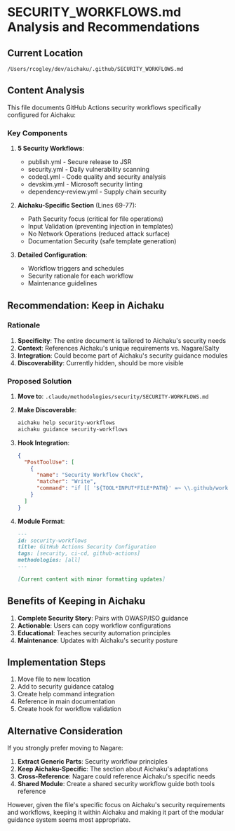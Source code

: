 # SECURITY_WORKFLOWS.md Analysis and Recommendations

## Current Location

`/Users/rcogley/dev/aichaku/.github/SECURITY_WORKFLOWS.md`

## Content Analysis

This file documents GitHub Actions security workflows specifically configured
for Aichaku:

### Key Components

1. **5 Security Workflows**:
   - publish.yml - Secure release to JSR
   - security.yml - Daily vulnerability scanning
   - codeql.yml - Code quality and security analysis
   - devskim.yml - Microsoft security linting
   - dependency-review.yml - Supply chain security

2. **Aichaku-Specific Section** (Lines 69-77):
   - Path Security focus (critical for file operations)
   - Input Validation (preventing injection in templates)
   - No Network Operations (reduced attack surface)
   - Documentation Security (safe template generation)

3. **Detailed Configuration**:
   - Workflow triggers and schedules
   - Security rationale for each workflow
   - Maintenance guidelines

## Recommendation: Keep in Aichaku

### Rationale

1. **Specificity**: The entire document is tailored to Aichaku's security needs
2. **Context**: References Aichaku's unique requirements vs. Nagare/Salty
3. **Integration**: Could become part of Aichaku's security guidance modules
4. **Discoverability**: Currently hidden, should be more visible

### Proposed Solution

1. **Move to**: `.claude/methodologies/security/SECURITY-WORKFLOWS.md`

2. **Make Discoverable**:

   ```bash
   aichaku help security-workflows
   aichaku guidance security-workflows
   ```

3. **Hook Integration**:

   ```json
   {
     "PostToolUse": [
       {
         "name": "Security Workflow Check",
         "matcher": "Write",
         "command": "if [[ '${TOOL*INPUT*FILE*PATH}' =~ \\.github/workflows/ ]]; then aichaku validate-security-workflow '${TOOL*INPUT*FILE*PATH}'; fi"
       }
     ]
   }
   ```

4. **Module Format**:

   ```markdown
   ---
   id: security-workflows
   title: GitHub Actions Security Configuration
   tags: [security, ci-cd, github-actions]
   methodologies: [all]
   ---

   [Current content with minor formatting updates]
   ```

## Benefits of Keeping in Aichaku

1. **Complete Security Story**: Pairs with OWASP/ISO guidance
2. **Actionable**: Users can copy workflow configurations
3. **Educational**: Teaches security automation principles
4. **Maintenance**: Updates with Aichaku's security posture

## Implementation Steps

1. Move file to new location
2. Add to security guidance catalog
3. Create help command integration
4. Reference in main documentation
5. Create hook for workflow validation

## Alternative Consideration

If you strongly prefer moving to Nagare:

1. **Extract Generic Parts**: Security workflow principles
2. **Keep Aichaku-Specific**: The section about Aichaku's adaptations
3. **Cross-Reference**: Nagare could reference Aichaku's specific needs
4. **Shared Module**: Create a shared security workflow guide both tools
   reference

However, given the file's specific focus on Aichaku's security requirements and
workflows, keeping it within Aichaku and making it part of the modular guidance
system seems most appropriate.

